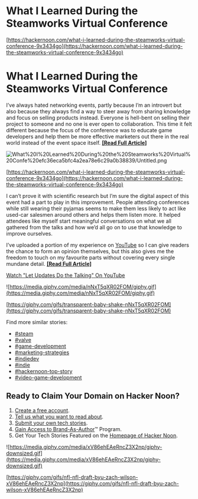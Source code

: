 # What I Learned During the Steamworks Virtual Conference

[https://hackernoon.com/what-i-learned-during-the-steamworks-virtual-conference-9x3434go](https://hackernoon.com/what-i-learned-during-the-steamworks-virtual-conference-9x3434go)

# What I Learned During the Steamworks Virtual Conference

I’ve always hated networking events, partly because I’m an introvert but also because they always find a way to steer away from sharing knowledge and focus on selling products instead. Everyone is hell-bent on selling their project to someone and no one is ever open to collaboration. This time it felt different because the focus of the conference was to educate game developers and help them be more effective marketers out there in the real world instead of the event space itself. **[[Read Full Article]](https://hackernoon.com/what-i-learned-during-the-steamworks-virtual-conference-9x3434go)**

![What%20I%20Learned%20During%20the%20Steamworks%20Virtual%20Confe%20efc36eca5bfc4a2ea78e6c29a0b38839/Untitled.png](What%20I%20Learned%20During%20the%20Steamworks%20Virtual%20Confe%20efc36eca5bfc4a2ea78e6c29a0b38839/Untitled.png)

[https://hackernoon.com/what-i-learned-during-the-steamworks-virtual-conference-9x3434go](https://hackernoon.com/what-i-learned-during-the-steamworks-virtual-conference-9x3434go) 

I can’t prove it with scientific research but I’m sure the digital aspect of this event had a part to play in this improvement. People attending conferences while still wearing their pyjamas seems to make them less likely to act like used-car salesmen around others and helps them listen more. It helped attendees like myself start meaningful conversations on what we all gathered from the talks and how we’d all go on to use that knowledge to improve ourselves.

I’ve uploaded a portion of my experience on [YouTube](https://www.youtube.com/playlist?list=PLhADPrUO5S2Ek4WofRBIl4tw96dB-Ym3o&ref=hackernoon.com) so I can give readers the chance to form an opinion themselves, but this also gives me the freedom to touch on my favourite parts without covering every single mundane detail. **[[Read Full Article]](https://hackernoon.com/what-i-learned-during-the-steamworks-virtual-conference-9x3434go)**

[Watch "Let Updates Do the Talking" On YouTube](https://www.youtube.com/watch?v=CHvkCvk-_Bo&ab_channel=PantelisKassotis%2FSoftwareEngineer)

![https://media.giphy.com/media/nNxT5qXR02FOM/giphy.gif](https://media.giphy.com/media/nNxT5qXR02FOM/giphy.gif)

[https://giphy.com/gifs/transparent-baby-shake-nNxT5qXR02FOM](https://giphy.com/gifs/transparent-baby-shake-nNxT5qXR02FOM)

Find more similar stories:

- [#steam](https://hackernoon.com/tagged/steam)
- [#valve](https://hackernoon.com/tagged/valve)
- [#game-development](https://hackernoon.com/tagged/game-development)
- [#marketing-strategies](https://hackernoon.com/tagged/marketing-strategies)
- [#indiedev](https://hackernoon.com/tagged/indiedev)
- [#indie](https://hackernoon.com/tagged/indie)
- [#hackernoon-top-story](https://hackernoon.com/tagged/hackernoon-top-story)
- [#video-game-development](https://hackernoon.com/tagged/video-game-development)

## **Ready to Claim Your Domain on Hacker Noon?**

1. [Create a free account](https://hackernoon.com/signup?ref=noonifications.tech).
2. [Tell us what you want to read about](https://app.hackernoon.com/subscriptions?ref=noonifications.tech).
3. [Submit your own tech stories](https://app.hackernoon.com/new?ref=noonifications.tech). 
4. [Gain Access to Brand-As-Author](https://sponsor.hackernoon.com/brand-as-author?ref=noonifications.tech)™ Program. 
5. Get Your Tech Stories Featured on the [Homepage of Hacker Noon](https://hackernoon.com/?ref=noonifications.tech).

![https://media.giphy.com/media/xV86ehEAeRncZ3X2np/giphy-downsized.gif](https://media.giphy.com/media/xV86ehEAeRncZ3X2np/giphy-downsized.gif)

[https://giphy.com/gifs/nfl-nfl-draft-byu-zach-wilson-xV86ehEAeRncZ3X2np](https://giphy.com/gifs/nfl-nfl-draft-byu-zach-wilson-xV86ehEAeRncZ3X2np)